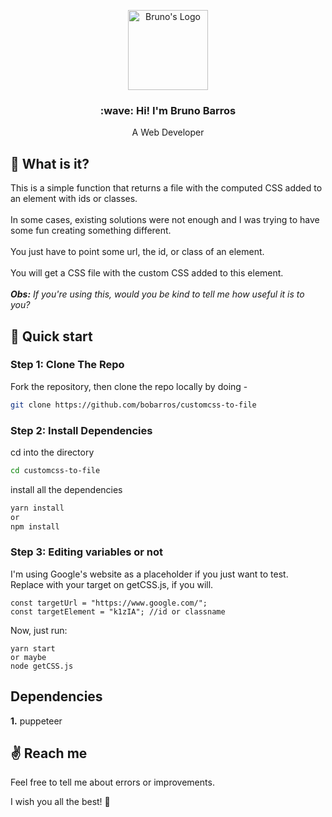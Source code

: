 <p align="center">
  <a href="https://brunobarros.dev">
    <img alt="Bruno's Logo" src="https://brunobarros.dev/img/favicon.png" width="128" />
  </a>
</p> 
<h3 align="center">:wave: Hi! I'm Bruno Barros</h2>
<p align="center">A Web Developer</p>

## :thinking: What is it?

This is a simple function that returns a file with the computed CSS added to an element with ids or classes. \
\
In some cases, existing solutions were not enough and I was trying to have some fun creating something different. \
\
You just have to point some url, the id, or class of an element. \
\
You will get a CSS file with the custom CSS added to this element. \
\
***Obs:*** *If you're using this, would you be kind to tell me how useful it is to you?*

## :rocket: Quick start

### Step 1: Clone The Repo

Fork the repository, then clone the repo locally by doing -

```bash
git clone https://github.com/bobarros/customcss-to-file
```

### Step 2: Install Dependencies

cd into the directory

```bash
cd customcss-to-file
```

install all the dependencies
```bash
yarn install
or
npm install
```

### Step 3: Editing variables or not

I'm using Google's website as a placeholder if you just want to test. \
Replace with your target on getCSS.js, if you will.
```
const targetUrl = "https://www.google.com/";
const targetElement = "k1zIA"; //id or classname
```

Now, just run:

```
yarn start
or maybe
node getCSS.js
```

## Dependencies

**1.** puppeteer

## :v: Reach me

Feel free to tell me about errors or improvements.

I wish you all the best! :hugs: